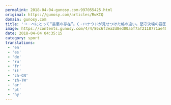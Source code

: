 ```yaml
---
permalink: 2018-04-04-gunosy.com-997055425.html
original: https://gunosy.com/articles/RwXIQ
domain: gunosy.com
title: 'ユーベにとって“最悪の存在”。C・ロナウドが見せつけた格の違い。堅守決壊の要因は？（フットボールチャンネル） - グノシー'
image: https://contents.gunosy.com/4/4/86c6f3ea2d8ed00a5f7af2118771ae40_content.jpg
date: 2018-04-04 04:35:15
category: sport
translations: 
 - 'en'
 - 'es'
 - 'de'
 - 'ru'
 - 'fr'
 - 'it'
 - 'zh-CN'
 - 'zh-TW'
 - 'ar'
 - 'pt'
 - 'hy'
---
```


